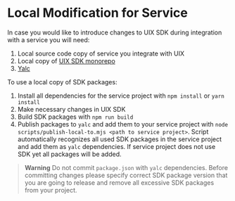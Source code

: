 # Local Modification for Service

In case you would like to introduce changes to UIX SDK during integration with a service you will need:
1. Local source code copy of service you integrate with UIX
2. Local copy of [UIX SDK monorepo](https://github.com/adobe/uix-sdk)
3. [Yalc](https://www.npmjs.com/package/yalc)

To use a local copy of SDK packages:
1. Install all dependencies for the service project with `npm install` or `yarn install`
2. Make necessary changes in UIX SDK
3. Build SDK packages with `npm run build`
4. Publish packages to `yalc` and add them to your service project with `node scripts/publish-local-to.mjs <path to service project>`.
Script automatically recognizes all used SDK packages in the service project and add them as `yalc` dependencies. If service project does not use SDK yet all packages will be added.

> **Warning**
> Do not commit `package.json` with `yalc` dependencies. Before committing changes please specify correct SDK package version that you are going to release and remove all excessive SDK packages from your project.